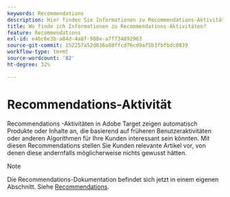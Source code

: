 ```yaml
---
keywords: Recommendations
description: Hier finden Sie Informationen zu Recommendations-Aktivitäten in Adobe [!DNL Target]  die automatisch Produkte oder Inhalte anzeigen, die basierend auf früheren Benutzeraktivitäten für Ihre Kunden interessant sein könnten.
title: Wo finde ich Informationen zu Recommendations-Aktivitäten?
feature: Recommendations
exl-id: e4bc6e3b-a84d-4a8f-988e-a7f734892963
source-git-commit: 152257a52d836a88ffcd76cd9af5b3fbfbdc0839
workflow-type: tm+mt
source-wordcount: '82'
ht-degree: 32%

---
```


# Recommendations-Aktivität

Recommendations -Aktivitäten in Adobe Target zeigen automatisch Produkte oder Inhalte an, die basierend auf früheren Benutzeraktivitäten oder anderen Algorithmen für Ihre Kunden interessant sein könnten. Mit diesen Recommendations stellen Sie Kunden relevante Artikel vor, von denen diese andernfalls möglicherweise nichts gewusst hätten.

>[!NOTE]
>
>Die Recommendations-Dokumentation befindet sich jetzt in einem eigenen Abschnitt. Siehe [Recommendations](/help/main/c-recommendations/recommendations.md#concept_7556C8A4543942F2A77B13A29339C0C0).
